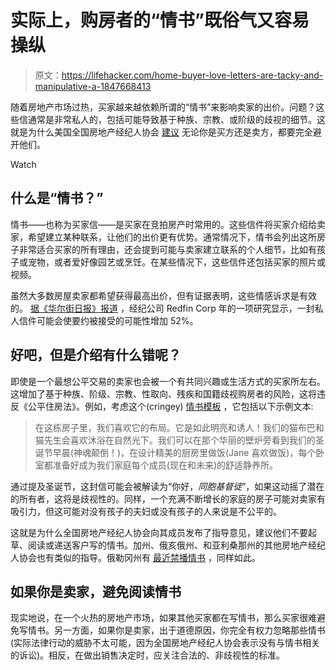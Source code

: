 # 实际上，购房者的“情书”既俗气又容易操纵

> 原文：<https://lifehacker.com/home-buyer-love-letters-are-tacky-and-manipulative-a-1847668413>

随着房地产市场过热，买家越来越依赖所谓的“情书”来影响卖家的出价。问题？这些信通常是非常私人的，包括可能导致基于种族、宗教、或阶级的歧视的细节。这就是为什么美国全国房地产经纪人协会 [建议](https://www.nar.realtor/fair-housing-corner/love-letters-or-liability-letters) 无论你是买方还是卖方，都要完全避开他们。

Watch

## **什么是“情书？”**

情书——也称为买家信——是买家在竞拍房产时常用的。这些信件将买家介绍给卖家，希望建立某种联系，让他们的出价更有优势。通常情况下，情书会列出这所房子非常适合买家的所有理由，还会提到可能与卖家建立联系的个人细节，比如有孩子或宠物，或者爱好像园艺或烹饪。在某些情况下，这些信件还包括买家的照片或视频。

虽然大多数房屋卖家都希望获得最高出价，但有证据表明，这些情感诉求是有效的。 [据《华尔街日报》报道](https://www.wsj.com/articles/real-estate-love-letters-spark-concern-over-racial-bias-11631352602) ，经纪公司 Redfin Corp 年的一项研究显示，一封私人信件可能会使要约被接受的可能性增加 52%。

## 好吧，但是介绍有什么错呢？

即使是一个最想公平交易的卖家也会被一个有共同兴趣或生活方式的买家所左右。这增加了基于种族、阶级、宗教、性取向、残疾和国籍歧视购房者的风险，这将违反《公平住房法》。例如，考虑这个(cringey) [情书模板](https://therealestatetrainer.com/real-estate-love-letter-template/) ，它包括以下示例文本:

> 在这栋房子里，我们喜欢它的布局。它是如此明亮和诱人！我们的猫布巴和猫先生会喜欢沐浴在自然光下。我们可以在那个华丽的壁炉旁看到我们的圣诞节早晨(神魂颠倒！)，在设计精美的厨房里做饭(Jane 喜欢做饭)，每个卧室都准备好成为我们家庭每个成员(现在和未来)的舒适静养所。

通过提及圣诞节，这封信可能会被解读为“你好，*同胞基督徒*”，如果这动摇了潜在的所有者，这将是歧视性的。同样，一个充满不断增长的家庭的房子可能对卖家有吸引力，但这可能对没有孩子的夫妇或没有孩子的人来说是不公平的。

这就是为什么全国房地产经纪人协会向其成员发布了指导意见，建议他们不要起草、阅读或递送客户写的情书。加州、俄亥俄州、和亚利桑那州的其他房地产经纪人协会也有类似的指导。俄勒冈州有 [最近禁播情书](https://www.jdsupra.com/legalnews/oregon-bans-home-buyers-love-letters-to-8178034/) ，同样如此。

## 如果你是卖家，避免阅读情书

现实地说，在一个火热的房地产市场，如果其他买家都在写情书，那么买家很难避免写情书。另一方面，如果你是卖家，出于道德原因，你完全有权力忽略那些情书(实际法律行动的威胁不太可能，因为全国房地产经纪人协会表示没有与情书相关的诉讼)。相反，在做出销售决定时，应关注合法的、非歧视性的标准。